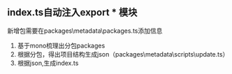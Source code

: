 ## index.ts自动注入export * 模块

新增包需要在packages\metadata\packages.ts添加信息

1. 基于mono梳理出分包packages
2. 根据分包，得出项目结构生成json（packages\metadata\scripts\update.ts）
3. 根据json,生成index.ts
